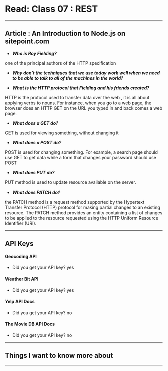 # Read: Class 07 :  REST

- - - 

## Article : An Introduction to Node.js on sitepoint.com
   
* ***Who is Roy Fielding?***  

one of the principal authors of the HTTP specification 
 
* ***Why don’t the techniques that we use today work well when we need to be able to talk to all of the machines in the world?***


* ***What is the HTTP protocol that Fielding and his friends created?***   

 HTTP is the protocol used to transfer data over the web , it is all about applying verbs to nouns. For instance, when you go to a web page, the browser does an HTTP GET on the URL you typed in and back comes a web page.   

* ***What does a GET do?***  

GET is used for viewing something, without changing it   
 
* ***What does a POST do?***  
 
 POST is used for changing something. For example, a search page should use GET to get data while a form that changes your password should use POST    

* ***What does PUT do?*** 
  
PUT method is used to update resource available on the server.     
 
* ***What does PATCH do?***  

the PATCH method is a request method supported by the Hypertext Transfer Protocol (HTTP) protocol for making partial changes to an existing resource. The PATCH method provides an entity containing a list of changes to be applied to the resource requested using the HTTP Uniform Resource Identifier (URI).     

- - - 

## API Keys

#### Geocoding API
* Did you get your API key?
yes 

#### Weather Bit API
* Did you get your API key?
yes 

#### Yelp API Docs
* Did you get your API key?
no 

#### The Movie DB API Docs
* Did you get your API key?
no 

- - - 

## Things I want to know more about   

- - - 
